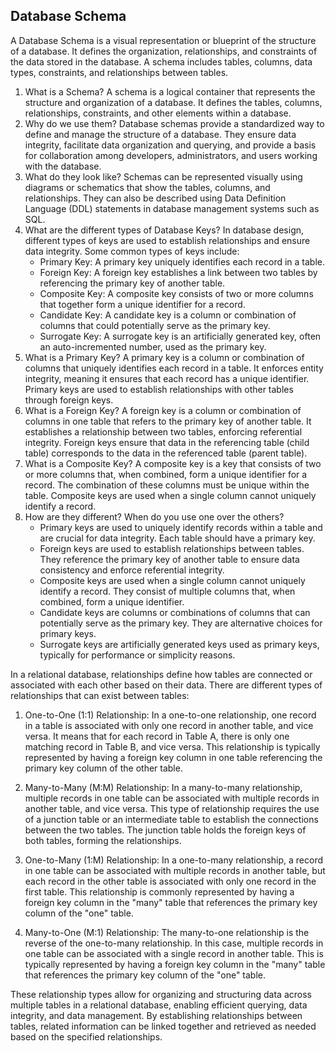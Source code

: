 ## Database Schema
A Database Schema is a visual representation or blueprint of the structure of a database. It defines the organization, relationships, and constraints of the data stored in the database. A schema includes tables, columns, data types, constraints, and relationships between tables.
1. What is a Schema?
   A schema is a logical container that represents the structure and organization of a database. It defines the tables, columns, relationships, constraints, and other elements within a database.
2. Why do we use them?
   Database schemas provide a standardized way to define and manage the structure of a database. They ensure data integrity, facilitate data organization and querying, and provide a basis for collaboration among developers, administrators, and users working with the database.
3. What do they look like?
   Schemas can be represented visually using diagrams or schematics that show the tables, columns, and relationships. They can also be described using Data Definition Language (DDL) statements in database management systems such as SQL.
4. What are the different types of Database Keys?
   In database design, different types of keys are used to establish relationships and ensure data integrity. Some common types of keys include:
   - Primary Key: A primary key uniquely identifies each record in a table.
   - Foreign Key: A foreign key establishes a link between two tables by referencing the primary key of another table.
   - Composite Key: A composite key consists of two or more columns that together form a unique identifier for a record.
   - Candidate Key: A candidate key is a column or combination of columns that could potentially serve as the primary key.
   - Surrogate Key: A surrogate key is an artificially generated key, often an auto-incremented number, used as the primary key.
5. What is a Primary Key?
   A primary key is a column or combination of columns that uniquely identifies each record in a table. It enforces entity integrity, meaning it ensures that each record has a unique identifier. Primary keys are used to establish relationships with other tables through foreign keys.
6. What is a Foreign Key?
   A foreign key is a column or combination of columns in one table that refers to the primary key of another table. It establishes a relationship between two tables, enforcing referential integrity. Foreign keys ensure that data in the referencing table (child table) corresponds to the data in the referenced table (parent table).
7. What is a Composite Key?
   A composite key is a key that consists of two or more columns that, when combined, form a unique identifier for a record. The combination of these columns must be unique within the table. Composite keys are used when a single column cannot uniquely identify a record.
8. How are they different? When do you use one over the others?
   - Primary keys are used to uniquely identify records within a table and are crucial for data integrity. Each table should have a primary key.
   - Foreign keys are used to establish relationships between tables. They reference the primary key of another table to ensure data consistency and enforce referential integrity.
   - Composite keys are used when a single column cannot uniquely identify a record. They consist of multiple columns that, when combined, form a unique identifier.
   - Candidate keys are columns or combinations of columns that can potentially serve as the primary key. They are alternative choices for primary keys.
   - Surrogate keys are artificially generated keys used as primary keys, typically for performance or simplicity reasons.
   

In a relational database, relationships define how tables are connected or associated with each other based on their data. There are different types of relationships that can exist between tables:
1. One-to-One (1:1) Relationship:
   In a one-to-one relationship, one record in a table is associated with only one record in another table, and vice versa. It means that for each record in Table A, there is only one matching record in Table B, and vice versa. This relationship is typically represented by having a foreign key column in one table referencing the primary key column of the other table.

2. Many-to-Many (M:M) Relationship:
   In a many-to-many relationship, multiple records in one table can be associated with multiple records in another table, and vice versa. This type of relationship requires the use of a junction table or an intermediate table to establish the connections between the two tables. The junction table holds the foreign keys of both tables, forming the relationships.

3. One-to-Many (1:M) Relationship:
   In a one-to-many relationship, a record in one table can be associated with multiple records in another table, but each record in the other table is associated with only one record in the first table. This relationship is commonly represented by having a foreign key column in the "many" table that references the primary key column of the "one" table.

4. Many-to-One (M:1) Relationship:
   The many-to-one relationship is the reverse of the one-to-many relationship. In this case, multiple records in one table can be associated with a single record in another table. This is typically represented by having a foreign key column in the "many" table that references the primary key column of the "one" table.

These relationship types allow for organizing and structuring data across multiple tables in a relational database, enabling efficient querying, data integrity, and data management. By establishing relationships between tables, related information can be linked together and retrieved as needed based on the specified relationships.
